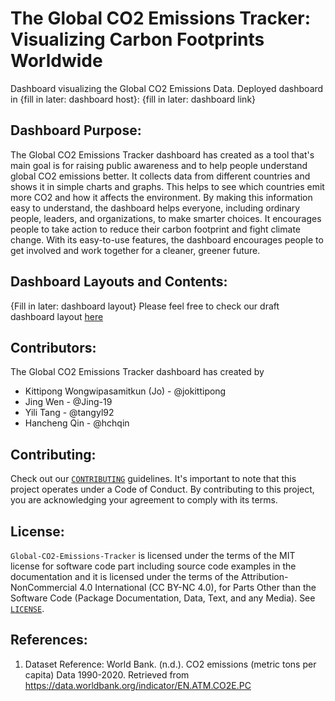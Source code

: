 # The Global CO2 Emissions Tracker: Visualizing Carbon Footprints Worldwide
Dashboard visualizing the Global CO2 Emissions Data.
Deployed dashboard in {fill in later: dashboard host}: {fill in later: dashboard link}

## Dashboard Purpose: 
The Global CO2 Emissions Tracker dashboard has created as a tool that's main goal is for raising public awareness and to help people understand global CO2 emissions better. It collects data from different countries and shows it in simple charts and graphs. This helps to see which countries emit more CO2 and how it affects the environment. By making this information easy to understand, the dashboard helps everyone, including ordinary people, leaders, and organizations, to make smarter choices. It encourages people to take action to reduce their carbon footprint and fight climate change. With its easy-to-use features, the dashboard encourages people to get involved and work together for a cleaner, greener future.

## Dashboard Layouts and Contents:
{Fill in later: dashboard layout}
Please feel free to check our draft dashboard layout [here](https://github.com/UBC-MDS/DSCI-532_2024_17_Global-CO2-Emissions-Tracker/blob/main/img/dashboard.png)

## Contributors: 
The Global CO2 Emissions Tracker dashboard has created by 
* Kittipong Wongwipasamitkun (Jo) - @jokittipong
* Jing Wen - @Jing-19
* Yili Tang - @tangyl92
* Hancheng Qin - @hchqin

## Contributing:
Check out our [`CONTRIBUTING`](https://github.com/UBC-MDS/DSCI-532_2024_17_Global-CO2-Emissions-Tracker/blob/main/CONTRIBUTING.md) guidelines. It's important to note that this project operates under a Code of Conduct. By contributing to this project, you are acknowledging your agreement to comply with its terms.

## License: 
`Global-CO2-Emissions-Tracker` is licensed under the terms of the MIT license for software code part including source code examples in the documentation and it is licensed under the terms of the Attribution-NonCommercial 4.0 International (CC BY-NC 4.0), for Parts Other than the Software Code (Package Documentation, Data, Text, and any Media). See [`LICENSE`](https://github.com/UBC-MDS/DSCI-532_2024_17_Global-CO2-Emissions-Tracker/blob/main/LICENSE).

## References:
1. Dataset Reference: World Bank. (n.d.). CO2 emissions (metric tons per capita) Data 1990-2020. Retrieved from https://data.worldbank.org/indicator/EN.ATM.CO2E.PC